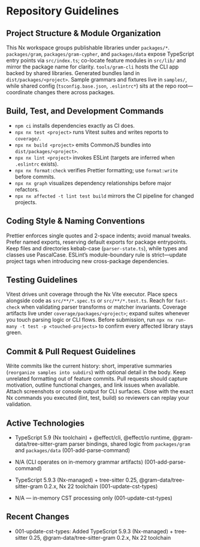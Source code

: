 # Repository Guidelines

## Project Structure & Module Organization

This Nx workspace groups publishable libraries under `packages/*`. `packages/gram`, `packages/gram-cypher`, and `packages/data` expose TypeScript entry points via `src/index.ts`; co-locate feature modules in `src/lib/` and mirror the package name for clarity. `tools/gram-cli` hosts the CLI app backed by shared libraries. Generated bundles land in `dist/packages/<project>`. Sample grammars and fixtures live in `samples/`, while shared config (`tsconfig.base.json`, `.eslintrc*`) sits at the repo root—coordinate changes there across packages.

## Build, Test, and Development Commands

- `npm ci` installs dependencies exactly as CI does.
- `npx nx test <project>` runs Vitest suites and writes reports to `coverage/`.
- `npx nx build <project>` emits CommonJS bundles into `dist/packages/<project>`.
- `npx nx lint <project>` invokes ESLint (targets are inferred when `.eslintrc` exists).
- `npx nx format:check` verifies Prettier formatting; use `format:write` before commits.
- `npx nx graph` visualizes dependency relationships before major refactors.
- `npx nx affected -t lint test build` mirrors the CI pipeline for changed projects.

## Coding Style & Naming Conventions

Prettier enforces single quotes and 2-space indents; avoid manual tweaks. Prefer named exports, reserving default exports for package entrypoints. Keep files and directories kebab-case (`parser-state.ts`), while types and classes use PascalCase. ESLint’s module-boundary rule is strict—update project tags when introducing new cross-package dependencies.

## Testing Guidelines

Vitest drives unit coverage through the Nx Vite executor. Place specs alongside code as `src/**/*.spec.ts` or `src/**/*.test.ts`. Reach for `fast-check` when validating parser transforms or matcher invariants. Coverage artifacts live under `coverage/packages/<project>`; expand suites whenever you touch parsing logic or CLI flows. Before submission, run `npx nx run-many -t test -p <touched-projects>` to confirm every affected library stays green.

## Commit & Pull Request Guidelines

Write commits like the current history: short, imperative summaries (`reorganize samples into subdirs`) with optional detail in the body. Keep unrelated formatting out of feature commits. Pull requests should capture motivation, outline functional changes, and link issues when available. Attach screenshots or console output for CLI surfaces. Close with the exact Nx commands you executed (lint, test, build) so reviewers can replay your validation.

## Active Technologies
- TypeScript 5.9 (Nx toolchain) + @effect/cli, @effect/io runtime, @gram-data/tree-sitter-gram parser bindings, shared logic from `packages/gram` and `packages/data` (001-add-parse-command)
- N/A (CLI operates on in-memory grammar artifacts) (001-add-parse-command)

- TypeScript 5.9.3 (Nx-managed) + tree-sitter 0.25, @gram-data/tree-sitter-gram 0.2.x, Nx 22 toolchain (001-update-cst-types)
- N/A — in-memory CST processing only (001-update-cst-types)

## Recent Changes

- 001-update-cst-types: Added TypeScript 5.9.3 (Nx-managed) + tree-sitter 0.25, @gram-data/tree-sitter-gram 0.2.x, Nx 22 toolchain
